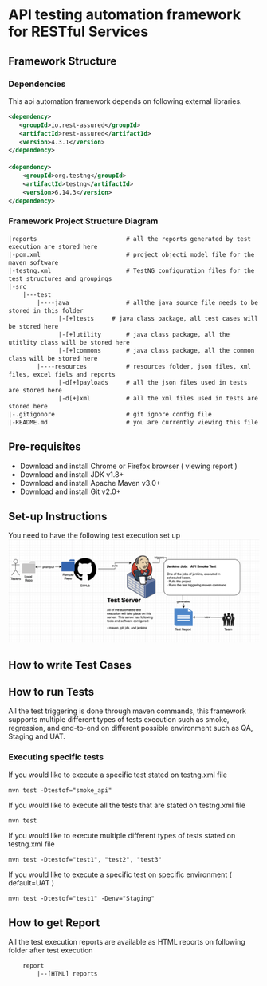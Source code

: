 # API testing automation framework for RESTful Services

## Framework Structure
### Dependencies
This api automation framework depends on following 
external libraries.
```xml
<dependency>
   <groupId>io.rest-assured</groupId>
   <artifactId>rest-assured</artifactId>
   <version>4.3.1</version>
</dependency>

<dependency>
    <groupId>org.testng</groupId>
	<artifactId>testng</artifactId>
	<version>6.14.3</version>
</dependency>  
```

### Framework Project Structure Diagram
```
|reports                         # all the reports generated by test execution are stored here
|-pom.xml                        # project objecti model file for the maven software
|-testng.xml                     # TestNG configuration files for the test structures and groupings
|-src
    |---test
        |----java                # allthe java source file needs to be stored in this folder
              |-[+]tests     # java class package, all test cases will be stored here
              |-[+]utility       # java class package, all the utitlity class will be stored here
              |-[+]commons       # java class package, all the common class will be stored here
        |----resources           # resources folder, json files, xml files, excel fiels and reports
              |-d[+]payloads     # all the json files used in tests are stored here
              |-d[+]xml          # all the xml files used in tests are stored here
|-.gitigonore                    # git ignore config file
|-README.md                      # you are currently viewing this file 
```
## Pre-requisites
* Download and install Chrome or Firefox browser ( viewing report )
* Download and install JDK v1.8+
* Download and install Apache Maven v3.0+
* Download and install Git v2.0+

## Set-up Instructions
You need to have the following test execution set up
![screenshot](/images/test_execution_setup.png)

## How to write Test Cases

## How to run Tests
All the test triggering is done through maven commands, this framework supports multiple different types of 
tests execution such as smoke, regression, and end-to-end on different possible environment such as QA, Staging
and UAT. 
### Executing specific tests
If you would like to execute a specific test stated on testng.xml file
```shell script
mvn test -Dtestof="smoke_api"
```

If you would like to execute all the tests that are stated on testng.xml file
```shell script
mvn test
```

If you would like to execute multiple different types of tests stated on testng.xml file
```shell script
mvn test -Dtestof="test1", "test2", "test3"
```

If you would like to execute a specific test on specific environment ( default=UAT )
```shell script
mvn test -Dtestof="test1" -Denv="Staging"
```
## How to get Report
All the test execution reports are available as HTML reports on following folder after test execution
```
    report
        |--[HTML] reports
```
